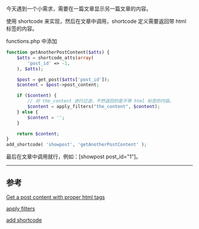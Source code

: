 今天遇到一个小需求，需要在一篇文章显示另一篇文章的内容。

使用 shortcode 来实现，然后在文章中调用，shortcode 定义需要返回带 html 标签的内容。

functions.php 中添加

```php
function getAnotherPostContent($atts) {
	$atts = shortcode_atts(array(
		'post_id' => -1,
	), $atts);

	$post = get_post($atts['post_id']);
	$content = $post->post_content;

	if ($content) {
		// 对 the_content 进行过滤，不然返回的是不带 html 标签的内容。
		$content = apply_filters("the_content", $content);
	} else {
		$content = '';
	}

	return $content;
}
add_shortcode( 'showpost', 'getAnotherPostContent' );
```

最后在文章中调用就行，例如：[showpost post_id="1"]。

---

## 参考

[Get a post content with proper html tags](https://wordpress.org/support/topic/get-a-post-content-with-proper-html-tags)

[apply filters](https://codex.wordpress.org/Function_Reference/apply_filters)

[add shortcode](https://codex.wordpress.org/Function_Reference/add_shortcode)
